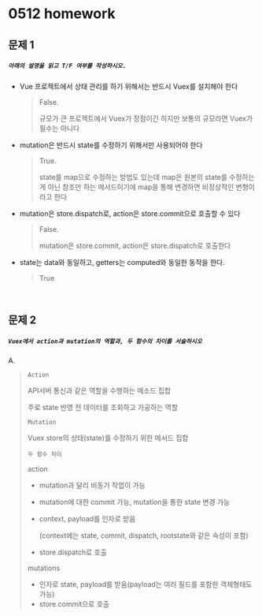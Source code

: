 # 0512 homework



## 문제 1

##### `아래의 설명을 읽고 T/F 여부를 작성하시오.`

- Vue 프로젝트에서 상태 관리를 하기 위해서는 반드시 Vuex를 설치해야 한다

  > False. 
  >
  > 규모가 큰 프로젝트에서 Vuex가 장점이긴 하지만 보통의 규모라면 Vuex가 필수는 아니다

- mutation은 반드시 state를 수정하기 위해서만 사용되어야 한다

  > True. 
  >
  > state를 map으로 수정하는 방법도 있는데 map은 원본의 state를 수정하는 게 아닌 참조만 하는 메서드이기에 map을 통해 변경하면 비정상적인 변형이라고 한다

- mutation은 store.dispatch로, action은 store.commit으로 호출할 수 있다

  > False.
  >
  > mutation은 store.commit, action은 store.dispatch로 호출한다

- state는 data와 동일하고, getters는 computed와 동일한 동작을 한다.

  > True



<br>

## 문제 2

##### `Vuex에서 action과 mutation의 역할과, 두 함수의 차이를 서술하시오`

A.

> `Action`
>
> API서버 통신과 같은 역할을 수행하는 메소드 집합
>
> 주로 state 반영 전 데이터를 조회하고 가공하는 역할
>
> `Mutation`
>
> Vuex store의 상태(state)를 수정하기 위한 메서드 집합
>
> `두 함수 차이`
>
> action
>
> - mutation과 달리 비동기 작업이 가능
>
> - mutation에 대한 commit 가능, mutation을 통한 state 변경 가능
>
> - context, payload를 인자로 받음
>
>   (context에는 state, commit, dispatch, rootstate와 같은 속성이 포함)
>
> - store.dispatch로 호출
>
> mutations
>
> - 인자로 state, payload를 받음(payload는 여러 필드를 포함한 객체형태도 가능)
> - store.commit으로 호출